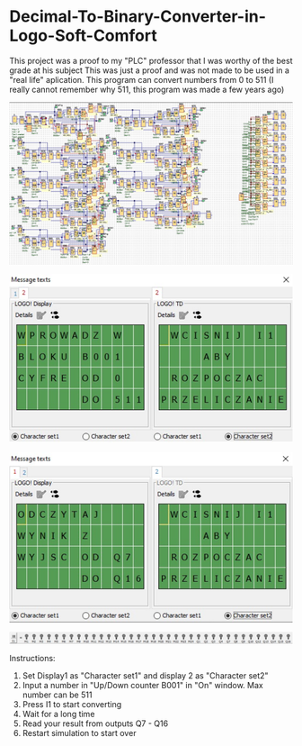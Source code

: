 # Decimal-To-Binary-Converter-in-Logo-Soft-Comfort

This project was a proof to my "PLC" professor that I was worthy of the best grade at his subject
This was just a proof and was not made to be used in a "real life" aplication. 
This program can convert numbers from 0 to 511 (I really cannot remember why 511, this program was made a few years ago)

![Alt text](Pictures/FBD-Decimal-Binary.jpg?raw=true "FBD blocks")

![Alt text](Pictures/Message-Screen.jpg?raw=true "First Message Screen")

![Alt text](Pictures/Message-Screen-2.jpg?raw=true "Second Message Screen")

![Alt text](Pictures/Inputs-And-Outputs.jpg?raw=true "Inputs And Outputs")

Instructions:
1. Set Display1 as "Character set1" and display 2 as "Character set2"
2. Input a number in "Up/Down counter B001" in "On" window. Max number can be 511
3. Press I1 to start converting
4. Wait for a long time
5. Read your result from outputs Q7 - Q16
7. Restart simulation to start over


